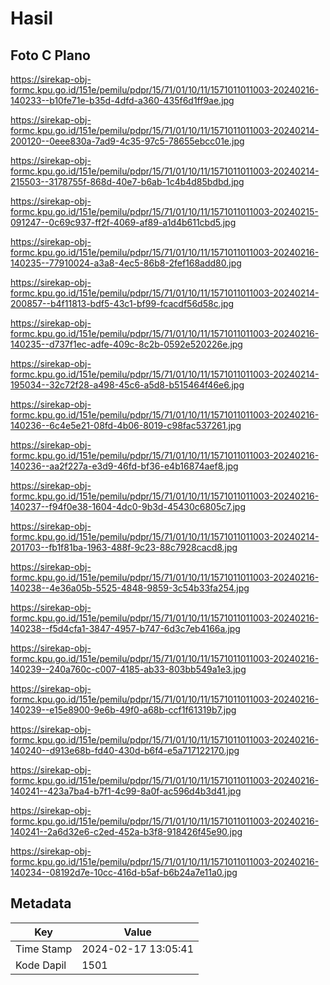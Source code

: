 # Hasil

## Foto C Plano

https://sirekap-obj-formc.kpu.go.id/151e/pemilu/pdpr/15/71/01/10/11/1571011011003-20240216-140233--b10fe71e-b35d-4dfd-a360-435f6d1ff9ae.jpg

https://sirekap-obj-formc.kpu.go.id/151e/pemilu/pdpr/15/71/01/10/11/1571011011003-20240214-200120--0eee830a-7ad9-4c35-97c5-78655ebcc01e.jpg

https://sirekap-obj-formc.kpu.go.id/151e/pemilu/pdpr/15/71/01/10/11/1571011011003-20240214-215503--3178755f-868d-40e7-b6ab-1c4b4d85bdbd.jpg

https://sirekap-obj-formc.kpu.go.id/151e/pemilu/pdpr/15/71/01/10/11/1571011011003-20240215-091247--0c69c937-ff2f-4069-af89-a1d4b611cbd5.jpg

https://sirekap-obj-formc.kpu.go.id/151e/pemilu/pdpr/15/71/01/10/11/1571011011003-20240216-140235--77910024-a3a8-4ec5-86b8-2fef168add80.jpg

https://sirekap-obj-formc.kpu.go.id/151e/pemilu/pdpr/15/71/01/10/11/1571011011003-20240214-200857--b4f11813-bdf5-43c1-bf99-fcacdf56d58c.jpg

https://sirekap-obj-formc.kpu.go.id/151e/pemilu/pdpr/15/71/01/10/11/1571011011003-20240216-140235--d737f1ec-adfe-409c-8c2b-0592e520226e.jpg

https://sirekap-obj-formc.kpu.go.id/151e/pemilu/pdpr/15/71/01/10/11/1571011011003-20240214-195034--32c72f28-a498-45c6-a5d8-b515464f46e6.jpg

https://sirekap-obj-formc.kpu.go.id/151e/pemilu/pdpr/15/71/01/10/11/1571011011003-20240216-140236--6c4e5e21-08fd-4b06-8019-c98fac537261.jpg

https://sirekap-obj-formc.kpu.go.id/151e/pemilu/pdpr/15/71/01/10/11/1571011011003-20240216-140236--aa2f227a-e3d9-46fd-bf36-e4b16874aef8.jpg

https://sirekap-obj-formc.kpu.go.id/151e/pemilu/pdpr/15/71/01/10/11/1571011011003-20240216-140237--f94f0e38-1604-4dc0-9b3d-45430c6805c7.jpg

https://sirekap-obj-formc.kpu.go.id/151e/pemilu/pdpr/15/71/01/10/11/1571011011003-20240214-201703--fb1f81ba-1963-488f-9c23-88c7928cacd8.jpg

https://sirekap-obj-formc.kpu.go.id/151e/pemilu/pdpr/15/71/01/10/11/1571011011003-20240216-140238--4e36a05b-5525-4848-9859-3c54b33fa254.jpg

https://sirekap-obj-formc.kpu.go.id/151e/pemilu/pdpr/15/71/01/10/11/1571011011003-20240216-140238--f5d4cfa1-3847-4957-b747-6d3c7eb4166a.jpg

https://sirekap-obj-formc.kpu.go.id/151e/pemilu/pdpr/15/71/01/10/11/1571011011003-20240216-140239--240a760c-c007-4185-ab33-803bb549a1e3.jpg

https://sirekap-obj-formc.kpu.go.id/151e/pemilu/pdpr/15/71/01/10/11/1571011011003-20240216-140239--e15e8900-9e6b-49f0-a68b-ccf1f61319b7.jpg

https://sirekap-obj-formc.kpu.go.id/151e/pemilu/pdpr/15/71/01/10/11/1571011011003-20240216-140240--d913e68b-fd40-430d-b6f4-e5a717122170.jpg

https://sirekap-obj-formc.kpu.go.id/151e/pemilu/pdpr/15/71/01/10/11/1571011011003-20240216-140241--423a7ba4-b7f1-4c99-8a0f-ac596d4b3d41.jpg

https://sirekap-obj-formc.kpu.go.id/151e/pemilu/pdpr/15/71/01/10/11/1571011011003-20240216-140241--2a6d32e6-c2ed-452a-b3f8-918426f45e90.jpg

https://sirekap-obj-formc.kpu.go.id/151e/pemilu/pdpr/15/71/01/10/11/1571011011003-20240216-140234--08192d7e-10cc-416d-b5af-b6b24a7e11a0.jpg


## Metadata

| Key        | Value               |
| ---------- | ------------------- |
| Time Stamp | 2024-02-17 13:05:41 |
| Kode Dapil | 1501                |



